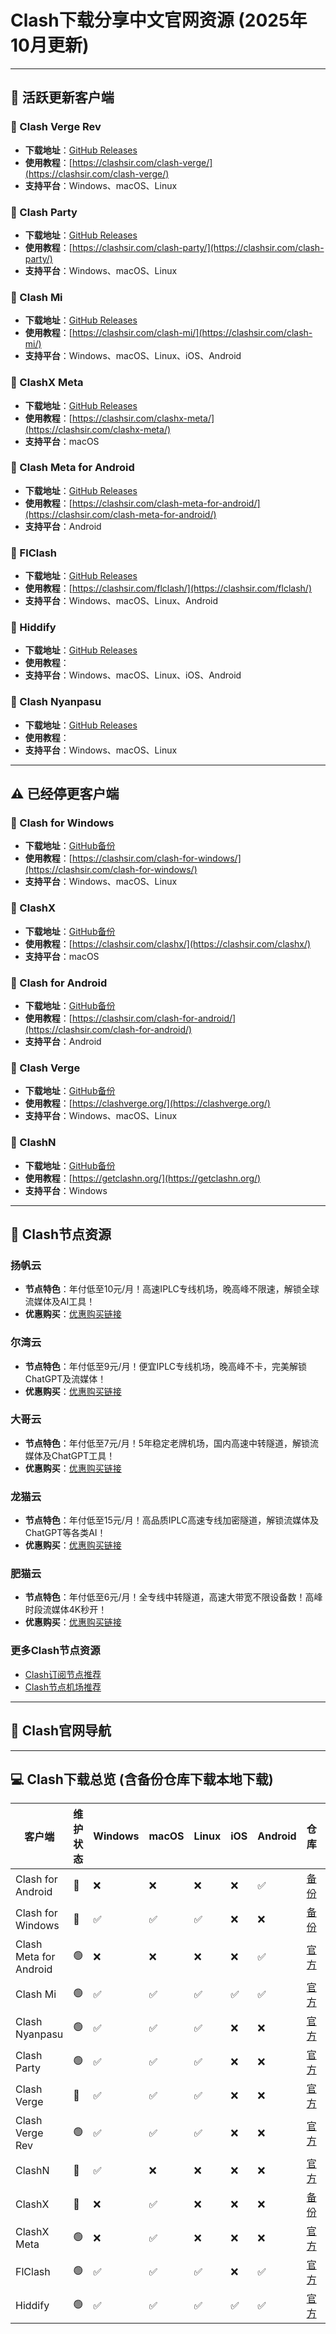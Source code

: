 # Clash下载分享中文官网资源 (2025年10月更新)

---

## :dart: 活跃更新客户端

### :pushpin: Clash Verge Rev
- **下载地址**：[GitHub Releases](https://github.com/clash-verge-rev/clash-verge-rev/releases)
- **使用教程**：[https://clashsir.com/clash-verge/](https://clashsir.com/clash-verge/)
- **支持平台**：Windows、macOS、Linux

### :pushpin: Clash Party
- **下载地址**：[GitHub Releases](https://github.com/mihomo-party-org/clash-party/releases)
- **使用教程**：[https://clashsir.com/clash-party/](https://clashsir.com/clash-party/)
- **支持平台**：Windows、macOS、Linux

### :pushpin: Clash Mi
- **下载地址**：[GitHub Releases](https://github.com/KaringX/clashmi/releases)
- **使用教程**：[https://clashsir.com/clash-mi/](https://clashsir.com/clash-mi/)
- **支持平台**：Windows、macOS、Linux、iOS、Android

### :pushpin: ClashX Meta
- **下载地址**：[GitHub Releases](https://github.com/MetaCubeX/ClashX.Meta/releases)
- **使用教程**：[https://clashsir.com/clashx-meta/](https://clashsir.com/clashx-meta/)
- **支持平台**：macOS

### :pushpin: Clash Meta for Android
- **下载地址**：[GitHub Releases](https://github.com/MetaCubeX/ClashMetaForAndroid/releases)
- **使用教程**：[https://clashsir.com/clash-meta-for-android/](https://clashsir.com/clash-meta-for-android/)
- **支持平台**：Android

### :pushpin: FlClash
- **下载地址**：[GitHub Releases](https://github.com/chen08209/FlClash/releases)
- **使用教程**：[https://clashsir.com/flclash/](https://clashsir.com/flclash/)
- **支持平台**：Windows、macOS、Linux、Android

### :pushpin: Hiddify
- **下载地址**：[GitHub Releases](https://github.com/hiddify/hiddify-app/releases)
- **使用教程**：[]()
- **支持平台**：Windows、macOS、Linux、iOS、Android

### :pushpin: Clash Nyanpasu
- **下载地址**：[GitHub Releases](https://github.com/LibNyanpasu/clash-nyanpasu/releases)
- **使用教程**：[]()
- **支持平台**：Windows、macOS、Linux

---

## :warning: 已经停更客户端

### :pushpin: Clash for Windows
- **下载地址**：[GitHub备份](https://github.com/clashsir/Clash-for-Windows/releases)
- **使用教程**：[https://clashsir.com/clash-for-windows/](https://clashsir.com/clash-for-windows/)
- **支持平台**：Windows、macOS、Linux

### :pushpin: ClashX
- **下载地址**：[GitHub备份](https://github.com/clashsir/ClashX/releases)
- **使用教程**：[https://clashsir.com/clashx/](https://clashsir.com/clashx/)
- **支持平台**：macOS

### :pushpin: Clash for Android
- **下载地址**：[GitHub备份](https://github.com/clashsir/Clash-for-Android/releases)
- **使用教程**：[https://clashsir.com/clash-for-android/](https://clashsir.com/clash-for-android/)
- **支持平台**：Android

### :pushpin: Clash Verge
- **下载地址**：[GitHub备份](https://github.com/zzzgydi/clash-verge/releases)
- **使用教程**：[https://clashverge.org/](https://clashverge.org/)
- **支持平台**：Windows、macOS、Linux

### :pushpin: ClashN
- **下载地址**：[GitHub备份](https://github.com/2dust/clashN/releases)
- **使用教程**：[https://getclashn.org/](https://getclashn.org/)
- **支持平台**：Windows

---

## :memo: Clash节点资源

### 扬帆云
- **节点特色**：年付低至10元/月！高速IPLC专线机场，晚高峰不限速，解锁全球流媒体及AI工具！
- **优惠购买**：[优惠购买链接](https://clashsir-github.affout.com/yangfanyun/)

### 尔湾云
- **节点特色**：年付低至9元/月！便宜IPLC专线机场，晚高峰不卡，完美解锁ChatGPT及流媒体！
- **优惠购买**：[优惠购买链接](https://clashsir-github.affout.com/erwan/)

### 大哥云
- **节点特色**：年付低至7元/月！5年稳定老牌机场，国内高速中转隧道，解锁流媒体及ChatGPT工具！
- **优惠购买**：[优惠购买链接](https://clashsir-github.affout.com/dageyun/)

### 龙猫云
- **节点特色**：年付低至15元/月！高品质IPLC高速专线加密隧道，解锁流媒体及ChatGPT等各类AI！
- **优惠购买**：[优惠购买链接](https://clashsir-github.affout.com/totorocloud/)

### 肥猫云
- **节点特色**：年付低至6元/月！全专线中转隧道，高速大带宽不限设备数！高峰时段流媒体4K秒开！
- **优惠购买**：[优惠购买链接](https://clashsir-github.affout.com/fatcatcloud/)

### 更多Clash节点资源

- [Clash订阅节点推荐](https://github.com/clashsir/ClashNode)
- [Clash节点机场推荐](https://clashsir.com/node/)

---

## :office: Clash官网导航

---

## :computer: Clash下载总览 (含备份仓库下载本地下载)

| 客户端                    | 维护状态 | Windows | macOS | Linux | iOS | Android | 仓库 | 教程 |
|------------------------|------|---------|-------|-------|-----|---------|----|----|
| Clash for Android      | :red_circle:    | :x:       | :x:     | :x:     | :x:   | :white_check_mark:       | [备份]() | [教程]() |
| Clash for Windows      | :red_circle:    | :white_check_mark:       | :white_check_mark:     | :white_check_mark:     | :x:   | :x:       | [备份]() | [教程]() |
| Clash Meta for Android | :green_circle:    | :x:       | :x:     | :x:     | :x:   | :white_check_mark:       | [官方]() | [教程]() |
| Clash Mi               | :green_circle:    | :white_check_mark:       | :white_check_mark:     | :white_check_mark:     | :white_check_mark:   | :white_check_mark:       | [官方]() | [教程]() |
| Clash Nyanpasu         | :green_circle:    | :white_check_mark:       | :white_check_mark:     | :white_check_mark:     | :x:   | :x:       | [官方]() | [教程]() |
| Clash Party            | :green_circle:    | :white_check_mark:       | :white_check_mark:     | :white_check_mark:     | :x:   | :x:       | [官方]() | [教程]() |
| Clash Verge            | :red_circle:    | :white_check_mark:       | :white_check_mark:     | :white_check_mark:     | :x:   | :x:       | [官方]() | [教程]() |
| Clash Verge Rev        | :green_circle:    | :white_check_mark:       | :white_check_mark:     | :white_check_mark:     | :x:   | :x:       | [官方]() | [教程]() |
| ClashN                 | :red_circle:    | :white_check_mark:       | :x:     | :x:     | :x:   | :x:       | [官方]() | [教程]() |
| ClashX                 | :red_circle:    | :x:       | :white_check_mark:     | :x:     | :x:   | :x:       | [备份]() | [教程]() |
| ClashX Meta            | :green_circle:    | :x:       | :white_check_mark:     | :x:     | :x:   | :x:       | [官方]() | [教程]() |
| FlClash                | :green_circle:    | :white_check_mark:       | :white_check_mark:     | :white_check_mark:     | :x:   | :white_check_mark:       | [官方]() | [教程]() |
| Hiddify                | :green_circle:    | :white_check_mark:       | :white_check_mark:     | :white_check_mark:     | :white_check_mark:   | :white_check_mark:       | [官方]() | [教程]() |
